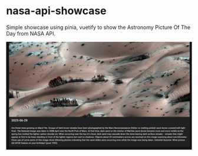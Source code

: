 # nasa-api-showcase

Simple showcase using pinia, vuetify to show the Astronomy Picture Of The Day from NASA API.


<img alt="ScreenshotAstronomyPictureOfTheDay" src="screenshots/screenshot.png">